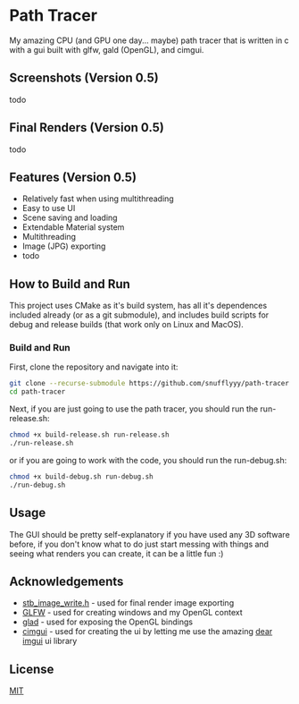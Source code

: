 # Path Tracer

My amazing CPU (and GPU one day... maybe) path tracer that is written in c with a gui built with glfw, gald (OpenGL), and cimgui.

## Screenshots (Version 0.5)

todo

## Final Renders (Version 0.5)

todo

## Features (Version 0.5)

 - Relatively fast when using multithreading
 - Easy to use UI
 - Scene saving and loading
 - Extendable Material system
 - Multithreading
 - Image (JPG) exporting
 - todo

## How to Build and Run

This project uses CMake as it's build system, has all it's dependences included already (or as a git submodule), and includes build scripts for debug and release builds (that work only on Linux and MacOS).

### Build and Run

First, clone the repository and navigate into it:

```bash
git clone --recurse-submodule https://github.com/snufflyyy/path-tracer.git
cd path-tracer
```

Next, if you are just going to use the path tracer, you should run the run-release.sh:

```bash
chmod +x build-release.sh run-release.sh
./run-release.sh
```

or if you are going to work with the code, you should run the run-debug.sh:

```bash
chmod +x build-debug.sh run-debug.sh
./run-debug.sh
```

## Usage

The GUI should be pretty self-explanatory if you have used any 3D software before, if you don't know what to do just start messing with things and seeing what renders you can create, it can be a little fun :)

## Acknowledgements

 - [stb_image_write.h](https://github.com/nothings/stb) - used for final render image exporting
 - [GLFW](https://www.glfw.org) - used for creating windows and my OpenGL context
 - [glad](https://glad.dav1d.de) - used for exposing the OpenGL bindings
 - [cimgui](https://github.com/cimgui/cimgui) - used for creating the ui by letting me use the amazing [dear imgui](https://github.com/ocornut/imgui) ui library

## License

[MIT](https://choosealicense.com/licenses/mit/)
